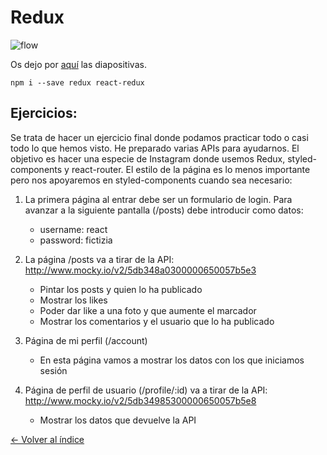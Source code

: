 # Redux

![flow](https://github.com/springload/react-redux-exercise/blob/master/readme/redux1.jpg?raw=true)

Os dejo por [aquí](https://es.slideshare.net/SergioZamarroSnchez/redux-reactadalab) las diapositivas.

```
npm i --save redux react-redux
```

## Ejercicios:

Se trata de hacer un ejercicio final donde podamos practicar todo o casi todo lo que hemos visto. He preparado varias APIs para ayudarnos. El objetivo es hacer una especie de Instagram donde usemos Redux, styled-components y react-router. El estilo de la página es lo menos importante pero nos apoyaremos en styled-components cuando sea necesario:

1. La primera página al entrar debe ser un formulario de login. Para avanzar a la siguiente pantalla (/posts) debe introducir como datos:
    * username: react
    * password: fictizia

2. La página /posts va a tirar de la API: http://www.mocky.io/v2/5db348a0300000650057b5e3
    * Pintar los posts y quien lo ha publicado
    * Mostrar los likes
    * Poder dar like a una foto y que aumente el marcador
    * Mostrar los comentarios y el usuario que lo ha publicado

3. Página de mi perfil (/account)
    * En esta página vamos a mostrar los datos con los que iniciamos sesión

4. Página de perfil de usuario (/profile/:id) va a tirar de la API: http://www.mocky.io/v2/5db34985300000650057b5e8
    * Mostrar los datos que devuelve la API


[<- Volver al índice](./../README.md)

